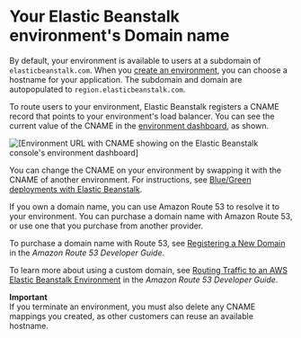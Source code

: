 # Your Elastic Beanstalk environment's Domain name<a name="customdomains"></a>

By default, your environment is available to users at a subdomain of `elasticbeanstalk.com`\. When you [create an environment](using-features.environments.md), you can choose a hostname for your application\. The subdomain and domain are autopopulated to `region.elasticbeanstalk.com`\.

To route users to your environment, Elastic Beanstalk registers a CNAME record that points to your environment's load balancer\. You can see the current value of the CNAME in the [environment dashboard](environments-console.md#environments-dashboard), as shown\.

![\[Environment URL with CNAME showing on the Elastic Beanstalk console's environment dashboard\]](http://docs.aws.amazon.com/elasticbeanstalk/latest/dg/images/environment-management-dashboard-url.png)

You can change the CNAME on your environment by swapping it with the CNAME of another environment\. For instructions, see [Blue/Green deployments with Elastic Beanstalk](using-features.CNAMESwap.md)\.

If you own a domain name, you can use Amazon Route 53 to resolve it to your environment\. You can purchase a domain name with Amazon Route 53, or use one that you purchase from another provider\. 

To purchase a domain name with Route 53, see [Registering a New Domain](https://docs.aws.amazon.com/Route53/latest/DeveloperGuide/domain-register.html) in the *Amazon Route 53 Developer Guide*\.

To learn more about using a custom domain, see [Routing Traffic to an AWS Elastic Beanstalk Environment](https://docs.aws.amazon.com/Route53/latest/DeveloperGuide/routing-to-beanstalk-environment.html) in the *Amazon Route 53 Developer Guide*\.

**Important**  
If you terminate an environment, you must also delete any CNAME mappings you created, as other customers can reuse an available hostname\.